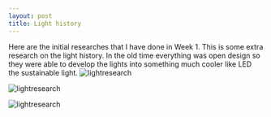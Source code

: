 ```yaml
---
layout: post
title: Light history
---
```


Here are the initial researches that I have done in Week 1. This is some extra research on the light history. In the old time everything was open design so they were able to develop the lights into something much cooler like LED the sustainable light. 
![lightresearch]({{site.baseurl}}/images/lightresearch.jpg)

![lightresearch]({{site.baseurl}}/images/lightresearch2.jpg)


![lightresearch]({{site.baseurl}}/images/lightresearch3.jpg)